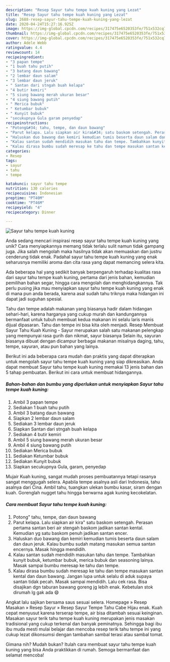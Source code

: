 ```yaml
---
description: "Resep Sayur tahu tempe kuah kuning yang Lezat"
title: "Resep Sayur tahu tempe kuah kuning yang Lezat"
slug: 2688-resep-sayur-tahu-tempe-kuah-kuning-yang-lezat
date: 2020-04-24T15:27:16.925Z
image: https://img-global.cpcdn.com/recipes/317475e6520353fe/751x532cq70/sayur-tahu-tempe-kuah-kuning-foto-resep-utama.jpg
thumbnail: https://img-global.cpcdn.com/recipes/317475e6520353fe/751x532cq70/sayur-tahu-tempe-kuah-kuning-foto-resep-utama.jpg
cover: https://img-global.cpcdn.com/recipes/317475e6520353fe/751x532cq70/sayur-tahu-tempe-kuah-kuning-foto-resep-utama.jpg
author: Adele Webb
ratingvalue: 4.4
reviewcount: 14
recipeingredient:
- "3 papan tempe"
- "1 buah tahu putih"
- "3 batang daun bawang"
- "2 lembar daun salam"
- "3 lembar daun jeruk"
- " Santan dari stngah buah kelapa"
- "4 butir kemiri"
- "5 siung bawang merah ukuran besar"
- "4 siung bawang putih"
- " Merica bubuk"
- " Ketumbar bubuk"
- " Kunyit bubuk"
- "secukupnya Gula garam penyedap"
recipeinstructions:
- "Potong&#34; tahu, tempe, dan daun bawang"
- "Parut kelapa. Lalu siapkan air kira&#34; satu baskom setengah. Perasan pertama santan beri air stengah baskom jadikan santan kental. Kemudian yg satu baskom penuh jadikan santan encer."
- "Haluskan duo bawang dan kemiri kemudian tumis beserta daun salam dan daun jeruk. Kalau bumbu sudah matang masukan semua santan encernya. Masak hingga mendidih."
- "Kalau santan sudah mendidih masukan tahu dan tempe. Tambahkan kunyit bubuk, ketumbar bubuk, merica bubuk dan seasoning lainya. Masak sampai bumbu meresap ke tahu dan tempe."
- "Kalau dirasa bumbu sudah meresap ke tahu dan tempe masukan santan kental dan daun bawang. Jangan lupa untuk selalu di aduk supaya santan tidak pecah. Masak sampai mendidih. Lalu cek rasa. Bisa disajikan dgn taburan bawang goreng jg lebih enak. Kebetulan stok dirumah lg gak ada 😄"
categories:
- Resep
tags:
- sayur
- tahu
- tempe

katakunci: sayur tahu tempe 
nutrition: 130 calories
recipecuisine: Indonesian
preptime: "PT40M"
cooktime: "PT46M"
recipeyield: "4"
recipecategory: Dinner

---
```



![Sayur tahu tempe kuah kuning](https://img-global.cpcdn.com/recipes/317475e6520353fe/751x532cq70/sayur-tahu-tempe-kuah-kuning-foto-resep-utama.jpg)

Anda sedang mencari inspirasi resep sayur tahu tempe kuah kuning yang unik? Cara menyiapkannya memang tidak terlalu sulit namun tidak gampang juga. Jika salah mengolah maka hasilnya tidak akan memuaskan dan justru cenderung tidak enak. Padahal sayur tahu tempe kuah kuning yang enak seharusnya memiliki aroma dan cita rasa yang dapat memancing selera kita.

Ada beberapa hal yang sedikit banyak berpengaruh terhadap kualitas rasa dari sayur tahu tempe kuah kuning, pertama dari jenis bahan, kemudian pemilihan bahan segar, hingga cara mengolah dan menghidangkannya. Tak perlu pusing jika mau menyiapkan sayur tahu tempe kuah kuning yang enak di mana pun anda berada, karena asal sudah tahu triknya maka hidangan ini dapat jadi suguhan spesial.

Tahu dan tempe adalah makanan yang biasanya hadir dalam hidangan sehari-hari, karena harganya yang cukup murah dan kandungannya bermanfaat untuk tubuh membuat kedua makanan ini selalu laris manis dijual dipasaran. Tahu dan tempe ini bisa kita oleh menjadi. Resep Membuat Sayur Tahu Kuah Kuning - Sayur merupakan salah satu makanan pelengkap yang mempunyai rasa gurih dan nikmat, sayur biasanya Selain itu, sayuran biasanya dibuat dengan dicampur berbagai makanan misalnya daging, tahu, tempe, sayuran, atau pun bahan yang lainya.


Berikut ini ada beberapa cara mudah dan praktis yang dapat diterapkan untuk mengolah sayur tahu tempe kuah kuning yang siap dikreasikan. Anda dapat membuat Sayur tahu tempe kuah kuning memakai 13 jenis bahan dan 5 tahap pembuatan. Berikut ini cara untuk membuat hidangannya.

<!--inarticleads1-->

##### Bahan-bahan dan bumbu yang diperlukan untuk menyiapkan Sayur tahu tempe kuah kuning:

1. Ambil 3 papan tempe
1. Sediakan 1 buah tahu putih
1. Ambil 3 batang daun bawang
1. Siapkan 2 lembar daun salam
1. Sediakan 3 lembar daun jeruk
1. Siapkan  Santan dari stngah buah kelapa
1. Sediakan 4 butir kemiri
1. Ambil 5 siung bawang merah ukuran besar
1. Ambil 4 siung bawang putih
1. Sediakan  Merica bubuk
1. Sediakan  Ketumbar bubuk
1. Sediakan  Kunyit bubuk
1. Siapkan secukupnya Gula, garam, penyedap


Mujair Kuah kuning, sangat mudah proses pembuatannya tetapi rasanya sangat menggugah selera. Apabila tempe asalnya asli dari Indonesia, tahu asalnya dari Cina. Ambil tahu, tuangkan ulekan bumbu kasar, siram dengan kuah. Gorenglah nugget tahu hingga berwarna agak kuning kecokelatan. 

<!--inarticleads2-->

##### Cara membuat Sayur tahu tempe kuah kuning:

1. Potong&#34; tahu, tempe, dan daun bawang
1. Parut kelapa. Lalu siapkan air kira&#34; satu baskom setengah. Perasan pertama santan beri air stengah baskom jadikan santan kental. Kemudian yg satu baskom penuh jadikan santan encer.
1. Haluskan duo bawang dan kemiri kemudian tumis beserta daun salam dan daun jeruk. Kalau bumbu sudah matang masukan semua santan encernya. Masak hingga mendidih.
1. Kalau santan sudah mendidih masukan tahu dan tempe. Tambahkan kunyit bubuk, ketumbar bubuk, merica bubuk dan seasoning lainya. Masak sampai bumbu meresap ke tahu dan tempe.
1. Kalau dirasa bumbu sudah meresap ke tahu dan tempe masukan santan kental dan daun bawang. Jangan lupa untuk selalu di aduk supaya santan tidak pecah. Masak sampai mendidih. Lalu cek rasa. Bisa disajikan dgn taburan bawang goreng jg lebih enak. Kebetulan stok dirumah lg gak ada 😄


Angkat lalu sajikan bersama saus sesuai selera. Homepage » Resep Masakan » Resep Sayur » Resep Sayur Tempe Tahu Cabe Hijau enak. Kuah cepat menyusut karena terserap tempe, air bisa ditambah sesuai keinginan. Masakan sayur terik tahu tempe kuah kuning merupakan jenis masakan tradisional yang cukup terkenal dan banyak peminatnya. Sehingga bagi ibu ibu muda mesti mulai belajar dan mencoba resep terik tahu tempe ini yang cukup lezat dikonsumsi dengan tambahan sambal terasi atau sambal tomat. 

Gimana nih? Mudah bukan? Itulah cara membuat sayur tahu tempe kuah kuning yang bisa Anda praktikkan di rumah. Semoga bermanfaat dan selamat mencoba!

